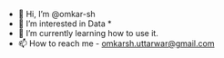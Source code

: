 - 👋 Hi, I’m @omkar-sh
- 👀 I’m interested in Data *
- 🌱 I’m currently learning how to use it.
- 📫 How to reach me - omkarsh.uttarwar@gmail.com

<!---
omkar-sh/omkar-sh is a ✨ special ✨ repository because its `README.md` (this file) appears on your GitHub profile.
You can click the Preview link to take a look at your changes.
--->

